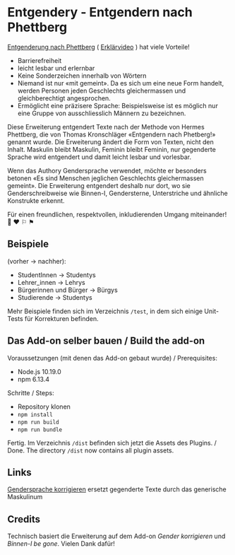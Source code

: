 # Entgendery - Entgendern nach Phettberg




[Entgenderung nach Phettberg](https://blog.lplusl.de/nebenbei/gendern-nach-phettberg/) ( [Erklärvideo](https://youtu.be/xVmGb7qACfA) ) hat viele Vorteile! 

* Barrierefreiheit
* leicht lesbar und erlernbar
* Keine Sonderzeichen innerhalb von Wörtern
* Niemand ist nur «mit gemeint». Da es sich um eine neue Form handelt, werden Personen jeden Geschlechts gleichermassen und gleichberechtigt angesprochen.
* Ermöglicht eine präzisere Sprache: Beispielsweise ist es möglich nur eine Gruppe von ausschliesslich Männern zu bezeichnen.

Diese Erweiterung entgendert Texte nach der Methode von Hermes Phettberg, die von Thomas Kronschläger «Entgendern nach Phetberg!» genannt wurde. 
Die Erweiterung ändert die Form von Texten, nicht den Inhalt. Maskulin bleibt Maskulin, Feminin bleibt Feminin, nur gegenderte Sprache wird entgendert und damit leicht lesbar und vorlesbar.

Wenn das Authory Gendersprache verwendet, möchte er besonders betonen «Es sind Menschen jeglichen Geschlechts gleichermassen gemeint».
Die Erweiterung entgendert deshalb nur dort, wo sie Genderschreibweise wie Binnen-I, Gendersterne, Unterstriche und ähnliche Konstrukte erkennt.

Für einen freundlichen, respektvollen, inkludierenden Umgang miteinander!  &#127752; &#9829; &#9872; &#9873;


## Beispiele
(vorher -> nachher):

* StudentInnen -> Studentys
* Lehrer_innen -> Lehrys
* Bürgerinnen und Bürger -> Bürgys
* Studierende -> Studentys

Mehr Beispiele finden sich im Verzeichnis `/test`, in dem sich einige Unit-Tests für Korrekturen befinden.

## Das Add-on selber bauen / Build the add-on

Voraussetzungen (mit denen das Add-on gebaut wurde) / Prerequisites:
* Node.js 10.19.0
* npm 6.13.4

Schritte / Steps:
* Repository klonen
* `npm install`
* `npm run build`
* `npm run bundle`

Fertig. Im Verzeichnis `/dist` befinden sich jetzt die Assets des Plugins. / Done. The directory `/dist` now contains all plugin assets.

## Links
[Gendersprache korrigieren](https://github.com/brilliance-richter-huh/gendersprache-korrigieren) ersetzt gegenderte Texte durch das generische Maskulinum

## Credits
Technisch basiert die Erweiterung auf dem Add-on *Gender korrigieren* und *Binnen-I be gone*. Vielen Dank dafür!
